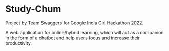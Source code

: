 # Study-Chum
Project by Team Swaggers for Google India Girl Hackathon 2022.

A web application for online/hybrid learning, which will act as a companion in the form of a chatbot and help users focus and increase their productivity.
